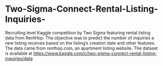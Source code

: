 # Two-Sigma-Connect-Rental-Listing-Inquiries-
Recruiting level Kaggle competition by Two Sigma featuring rental listing data from RentHop. The objective was to predict the number of inquiries a new listing receives based on the listing’s creation date and other features. The data came from renthop.com, an apartment listing website.
The dataset is available at https://www.kaggle.com/c/two-sigma-connect-rental-listing-inquiries/data
